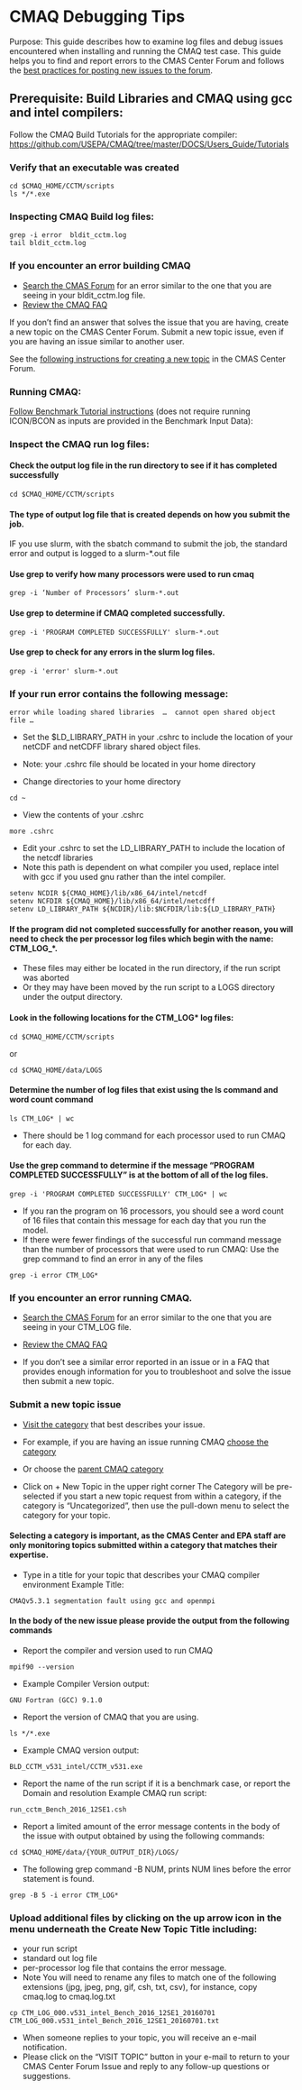 # CMAQ Debugging Tips

Purpose: This guide describes how to examine log files and debug issues encountered when installing and running the CMAQ test case.
This guide helps you to find and report errors to the CMAS Center Forum and follows the [best practices for posting new issues to the forum](https://forum.cmascenter.org/t/please-read-before-posting/1321).

## Prerequisite: Build Libraries and CMAQ using gcc and intel compilers: 
Follow the CMAQ Build Tutorials for the appropriate compiler: https://github.com/USEPA/CMAQ/tree/master/DOCS/Users_Guide/Tutorials

### Verify that an executable was created
```
cd $CMAQ_HOME/CCTM/scripts
ls */*.exe
```

### Inspecting CMAQ Build log files:
```
grep -i error  bldit_cctm.log
tail bldit_cctm.log
```

### If you encounter an error building CMAQ
* [Search the CMAS Forum](https://forum.cmascenter.org/search?expanded=true) for an error similar to the one that you are seeing in your bldit_cctm.log file.
* [Review the CMAQ FAQ](https://www.epa.gov/cmaq/frequent-cmaq-questions)

If you don’t find an answer that solves the issue that you are having, create a new topic on the CMAS Center Forum.
Submit a new topic issue, even if you are having an issue similar to another user.

See the [following instructions for creating a new topic](https://github.com/lizadams/CMAQ/blob/master/DOCS/Users_Guide/Tutorials/CMAQ_UG_tutorial_debug.md#submit-a-new-topic-issue) in the CMAS Center Forum.


### Running CMAQ:
[Follow Benchmark Tutorial instructions](https://github.com/USEPA/CMAQ/blob/master/DOCS/Users_Guide/Tutorials/CMAQ_UG_tutorial_benchmark.md) 
(does not require running ICON/BCON as inputs are provided in the Benchmark Input Data):


### Inspect the CMAQ  run log files:

#### Check the output log file in the run directory to see if it has completed successfully
```
cd $CMAQ_HOME/CCTM/scripts
```

#### The type of output log file that is created depends on how you submit the job.
IF you use slurm, with the sbatch command to submit the job, the standard error and output is logged to a slurm-*.out file

#### Use grep to verify how many processors were used to run cmaq

```
grep -i ‘Number of Processors’ slurm-*.out
```

#### Use grep to determine if CMAQ completed successfully.

```
grep -i 'PROGRAM COMPLETED SUCCESSFULLY' slurm-*.out
```

#### Use grep to check for any errors in the slurm log files.
```
grep -i 'error' slurm-*.out
```

### If your run error contains the following message:

```
error while loading shared libraries  …  cannot open shared object file …
```

* Set the $LD_LIBRARY_PATH in your .cshrc to include the location of your netCDF and netCDFF library shared object files. 
* Note: your .cshrc file should be located in your home directory

* Change directories to your home directory
```
cd ~
```
* View the contents of your .cshrc
```
more .cshrc
```

* Edit your .cshrc to set the LD_LIBRARY_PATH to include the location of the netcdf libraries
* Note this path is dependent on what compiler you used, replace intel with gcc if you used gnu rather than the intel compiler.
```
setenv NCDIR ${CMAQ_HOME}/lib/x86_64/intel/netcdf
setenv NCFDIR ${CMAQ_HOME}/lib/x86_64/intel/netcdff
setenv LD_LIBRARY_PATH ${NCDIR}/lib:$NCFDIR/lib:${LD_LIBRARY_PATH}
```

#### If the program did not completed successfully for another reason, you will need to check the per processor log files which begin with the name: CTM_LOG_*.
* These files may either be located in the run directory, if the run script was aborted
* Or they may have been moved by the run script to a LOGS directory under the output directory. 

#### Look in the following locations for the CTM_LOG* log files:
```
cd $CMAQ_HOME/CCTM/scripts
```
or
```
cd $CMAQ_HOME/data/LOGS
```

#### Determine the number of log files that exist using the ls command and word count command
```
ls CTM_LOG* | wc
```

* There should be 1 log command for each processor used to run CMAQ for each day.

#### Use the grep command to determine if the message “PROGRAM COMPLETED SUCCESSFULLY” is at the bottom of all of the log files.
```
grep -i 'PROGRAM COMPLETED SUCCESSFULLY' CTM_LOG* | wc
```

* If you ran the program on 16 processors, you should see a word count of 16 files that contain this message for each day that you run the model.
* If there were fewer findings of the successful run command message than the number of processors that were used to run CMAQ:
Use the grep command to find an error in any of the files
```
grep -i error CTM_LOG*
```

### If you encounter an error running CMAQ.
* [Search the CMAS Forum](https://forum.cmascenter.org/search?expanded=true) for an error similar to the one that you are seeing in your CTM_LOG file.
* [Review the CMAQ FAQ](https://www.epa.gov/cmaq/frequent-cmaq-questions)

* If you don’t see a similar error reported in an issue or in a FAQ that provides enough information for you to troubleshoot and solve the issue then submit a new topic.

### Submit a new topic issue

* [Visit the category](https://forum.cmascenter.org/categories) that best describes your issue.

* For example, if you are having an issue running CMAQ [choose the category](https://forum.cmascenter.org/c/cmaq/run-time-errors-and-issues/14)

* Or choose the [parent CMAQ category](https://forum.cmascenter.org/c/cmaq/7) 

* Click on + New Topic in the upper right corner
The Category will be pre-selected if you start a new topic request from within a category, if the category is “Uncategorized”, then use the pull-down menu to select the category for your topic.

#### Selecting a category is important, as the CMAS Center and EPA staff are only monitoring topics submitted within a category that matches their expertise.
 
* Type in a title for your topic that describes your CMAQ compiler environment
Example Title: 
```
CMAQv5.3.1 segmentation fault using gcc and openmpi
```

#### In the body of the new issue please provide the output from the following commands

* Report the compiler and version used to run CMAQ
```
mpif90 --version
```

* Example Compiler Version output:
```
GNU Fortran (GCC) 9.1.0
```

* Report the version of CMAQ that you are using.
```
ls */*.exe
```

* Example CMAQ version output:
```
BLD_CCTM_v531_intel/CCTM_v531.exe
```

* Report the name of the run script if it is a benchmark case, or report the Domain and resolution
Example CMAQ run script:
```
run_cctm_Bench_2016_12SE1.csh
```

* Report a limited amount of the error message contents in the body of the issue with output obtained by using the following commands:
```
cd $CMAQ_HOME/data/{YOUR_OUTPUT_DIR}/LOGS/
```
* The following grep command -B NUM, prints NUM lines before the error statement is found.
```
grep -B 5 -i error CTM_LOG*
```

### Upload additional files by clicking on the up arrow icon in the menu underneath the Create New Topic Title including:
* your run script
* standard out log file
* per-processor log file that contains the error message.
* Note You will need to rename any files to match one of the following extensions (jpg, jpeg, png, gif, csh, txt, csv), for instance, copy cmaq.log to cmaq.log.txt

```
cp CTM_LOG_000.v531_intel_Bench_2016_12SE1_20160701 CTM_LOG_000.v531_intel_Bench_2016_12SE1_20160701.txt
```

* When someone replies to your topic, you will receive an e-mail notification. 
* Please click on the “VISIT TOPIC” button in your e-mail to return to your CMAS Center Forum Issue and reply to any follow-up questions or suggestions. 

